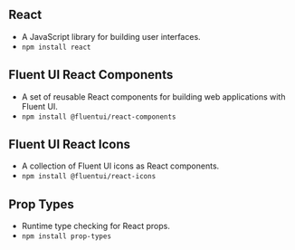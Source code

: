 ## **React** 
 - A JavaScript library for building user interfaces.
  - `npm install react`
## **Fluent UI React Components** 
 - A set of reusable React components for building web applications with Fluent UI.
  - `npm install @fluentui/react-components`
## **Fluent UI React Icons** 
 - A collection of Fluent UI icons as React components.
  - `npm install @fluentui/react-icons`
## **Prop Types** 
 - Runtime type checking for React props.
  - `npm install prop-types`